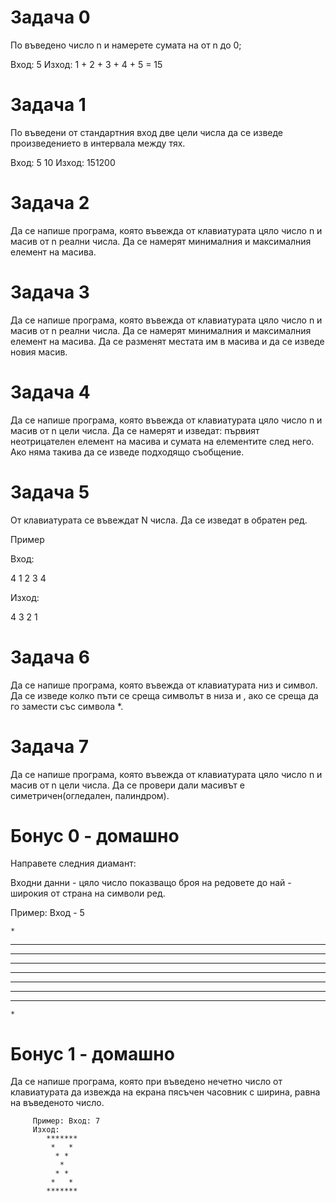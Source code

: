 # Задача 0

По въведено число n и намерете сумата на от n до 0;

Вход: 5 Изход: 1 + 2 + 3 + 4 + 5 = 15

# Задача 1

По въведени от стандартния вход две цели числа да се изведе произведението в интервала между тях.

Вход: 5 10 Изход: 151200

# Задача 2

Да се напише програма, която въвежда от клавиатурата цяло число n и масив от n реални числа. Да се намерят минималния и максималния елемент на масива.

# Задача 3

Да се напише програма, която въвежда от клавиатурата цяло число n и масив от n реални числа. Да се намерят минималния и максималния елемент на масива. Да се разменят местата им в масива и да се изведе новия масив.

# Задача 4

Да се напише програма, която въвежда от клавиатурата цяло число n и масив от n цели числа. Да се намерят и изведат: първият неотрицателен елемент на масива и сумата на елементите след него. Ако няма такива да се изведе подходящо съобщение.

# Задача 5

От клавиатурата се въвеждат N числа. Да се изведат в обратен ред.

Пример

Вход:

4
1 2 3 4

Изход:

4 3 2 1

# Задача 6

Да се напише програма, която въвежда от клавиатурата низ и символ. Да се изведе колко пъти се среща символът в низа и , ако се среща да го замести със символа *.

# Задача 7

Да се напише програма, която въвежда от клавиатурата цяло число n и масив от n цели числа. Да се провери дали масивът е симетричен(огледален, палиндром).
# Бонус 0 - домашно

Направете следния диамант:

Входни данни - цяло число показващо броя на редовете до най - широкия от страна на символи ред.

Пример: Вход - 5

    *
   ***
  *****
 *******
*********
 *******
  *****
   ***
    *

# Бонус 1 - домашно

Да се напише програма, която при въведено нечетно число от клавиатурата да извежда на екрана пясъчен часовник с ширина, равна на въведеното число.

         Пример: Вход: 7
         Изход: 
            *******
             *   *
              * *
               *
              * *
             *   *
            ******* 

